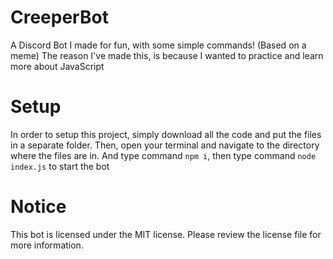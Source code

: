 # CreeperBot
A Discord Bot I made for fun, with some simple commands! (Based on a meme)
The reason I've made this, is because I wanted to practice and learn more about JavaScript

# Setup
In order to setup this project, simply download all the code and put the files in a separate folder.
Then, open your terminal and navigate to the directory where the files are in.
And type command `npm i`, then type command `node index.js` to start the bot

# Notice
This bot is licensed under the MIT license. Please review the license file for more information.
